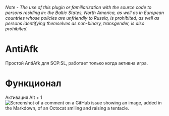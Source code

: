 *Note - The use of this plugin or familiarization with the source code to persons residing in: the Baltic States, North America, as well as in European countries whose policies are unfriendly to Russia, is prohibited, as well as persons identifying themselves as non-binary, transgender, is also prohibited.*

# AntiAfk
Простой AntiAfk для SCP:SL, работает только когда активна игра.

# Функционал
Активация Alt + 1<br>
![Screenshot of a comment on a GitHub issue showing an image, added in the Markdown, of an Octocat smiling and raising a tentacle.](https://myoctocat.com/assets/images/base-octocat.svg)

